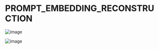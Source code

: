 # PROMPT_EMBEDDING_RECONSTRUCTION

![image](https://github.com/user-attachments/assets/4eda7f89-064e-463d-8fd4-8ddc14ff20d3)

![image](https://github.com/user-attachments/assets/9e6e7e30-b11d-4135-8b96-8eefbdda4eae)

